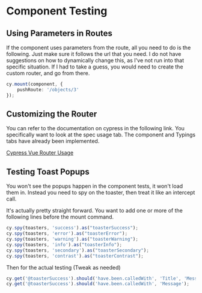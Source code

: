 
# Component Testing

## Using Parameters in Routes

If the component uses parameters from the route, all you need to do is the following.  Just make sure it follows the url
that you need.  I do not have suggestions on how to dynamically change this, as I've not run into that specific situation.
If I had to take a guess, you would need to create the custom router, and go from there.

```typescript
cy.mount(component, {
    pushRoute: '/objects/3'
});
```

## Customizing the Router

You can refer to the documentation on cypress in the following link.  You specifically want to look at the spec usage tab.
The component and Typings tabs have already been implemented.

[Cypress Vue Router Usage](https://docs.cypress.io/guides/component-testing/vue/examples#Vue-3)

## Testing Toast Popups

You won't see the popups happen in the component tests, it won't load them in.  Instead you need to spy on the toaster,
then treat it like an intercept call.

It's actually pretty straight forward.  You want to add one or more of the following lines before the mount command.

```typescript
cy.spy(toasters, 'success').as("toasterSuccess");
cy.spy(toasters, 'error').as("toasterError");
cy.spy(toasters, 'warning').as("toasterWarning");
cy.spy(toasters, 'info').as("toasterInfo");
cy.spy(toasters, 'secondary').as("toasterSecondary");
cy.spy(toasters, 'contrast').as("toasterContrast");
```

Then for the actual testing (Tweak as needed)
```typescript
cy.get('@toasterSuccess').should('have.been.calledWith', 'Title', 'Message');
cy.get('@toasterSuccess').should('have.been.calledWith', 'Message');
```
